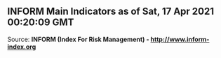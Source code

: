 ## INFORM Main Indicators as of Sat, 17 Apr 2021 00:20:09 GMT

Source: **INFORM (Index For Risk Management) - http://www.inform-index.org**